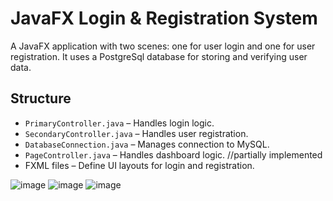 # JavaFX Login & Registration System

A JavaFX application with two scenes: one for user login and one for user registration. It uses a PostgreSql database for storing and verifying user data.

## Structure

- `PrimaryController.java` – Handles login logic.
- `SecondaryController.java` – Handles user registration.
- `DatabaseConnection.java` – Manages connection to MySQL.
- `PageController.java` – Handles dashboard logic.  //partially implemented
- FXML files – Define UI layouts for login and registration.


![image](https://github.com/user-attachments/assets/17b8d7e6-17dc-47c6-a679-e565649d138e)
![image](https://github.com/user-attachments/assets/25e2e40c-0221-4013-a525-ed01fb897f70)
![image](https://github.com/user-attachments/assets/927f5ec5-211c-4eef-abf4-b2400443af0b)
